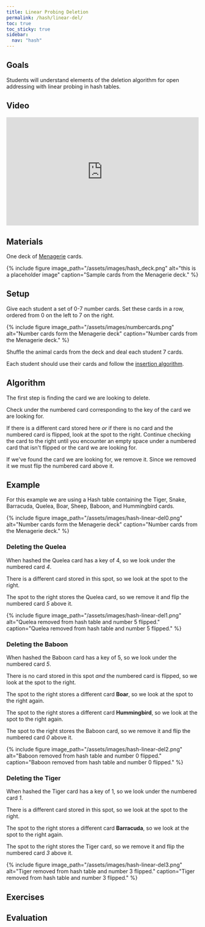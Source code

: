 ```yaml
---
title: Linear Probing Deletion
permalink: /hash/linear-del/
toc: true
toc_sticky: true
sidebar:
  nav: "hash"
---
```


## Goals

Students will understand elements of the deletion algorithm
for open addressing with linear probing in hash tables.

## Video

<style>.embed-container { position: relative; padding-bottom: 56.25%; height: 0; overflow: hidden; max-width: 100%; } .embed-container iframe, .embed-container object, .embed-container embed { position: absolute; top: 0; left: 0; width: 100%; height: 100%; }</style><div class='embed-container'><iframe src='https://www.youtube.com/embed//4v33HcICoa4' frameborder='0' allowfullscreen></iframe></div>

## Materials

One deck of [Menagerie]({{site.baseurl}}/hash) cards.

{% include figure image_path="/assets/images/hash_deck.png" alt="this is a placeholder image" caption="Sample cards from the Menagerie deck." %}

## Setup

Give each student a set of 0-7 number cards. Set these cards in a
row, ordered from 0 on the left to 7 on the right.

{% include figure image_path="/assets/images/numbercards.png" alt="Number cards form the Menagerie deck" caption="Number cards from the Menagerie deck." %}

Shuffle the animal cards from the deck and deal each student 7 cards.

Each student should use their cards and follow the
[insertion algorithm]({{site.baseurl}}/hash/linear).

## Algorithm

The first step is finding the card we are looking to delete.

Check under the numbered card corresponding to the key of the card we are looking for.

If there is a different card stored here *or* if there is no card and the numbered card is flipped, look at the spot to the right. Continue checking the card to the right until you encounter an empty space under a numbered card that isn't flipped or the card we are looking for.

If we've found the card we are looking for, we remove it. Since we removed it we must flip the numbered card above it.

## Example

For this example we are using a Hash table containing the Tiger, Snake, Barracuda, Quelea, Boar, Sheep, Baboon, and Hummingbird cards.

{% include figure image_path="/assets/images/hash-linear-del0.png" alt="Number cards form the Menagerie deck" caption="Number cards from the Menagerie deck." %}

### Deleting the Quelea

When hashed the Quelea card has a key of 4, so we look under the numbered card *4*.

There is a different card stored in this spot, so we look at the spot to the right.

The spot to the right stores the Quelea card, so we remove it and flip the numbered card *5* above it.

{% include figure image_path="/assets/images/hash-linear-del1.png" alt="Quelea removed from hash table and number 5 flipped." caption="Quelea removed from hash table and number 5 flipped." %}

### Deleting the Baboon

When hashed the Baboon card has a key of 5, so we look under the numbered card *5*.

There is no card stored in this spot *and* the numbered card is flipped, so we look at the spot to the right.

The spot to the right stores a different card **Boar**, so we look at the spot to the right again.

The spot to the right stores a different card **Hummingbird**, so we look at the spot to the right again.

The spot to the right stores the Baboon card, so we remove it and flip the numbered card *0* above it.

{% include figure image_path="/assets/images/hash-linear-del2.png" alt="Baboon removed from hash table and number 0 flipped." caption="Baboon removed from hash table and number 0 flipped." %}

### Deleting the Tiger

When hashed the Tiger card has a key of 1, so we look under the numbered card *1*.

There is a different card stored in this spot, so we look at the spot to the right.

The spot to the right stores a different card **Barracuda**, so we look at the spot to the right again.

The spot to the right stores the Tiger card, so we remove it and flip the numbered card *3* above it.

{% include figure image_path="/assets/images/hash-linear-del3.png" alt="Tiger removed from hash table and number 3 flipped." caption="Tiger removed from hash table and number 3 flipped." %}

## Exercises

## Evaluation
